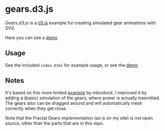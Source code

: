 # gears.d3.js #

_Gears.d3.js_ is a [d3.js](http://d3js.org/) example for creating simulated gear animations with SVG.

Here you can see a [demo](https://codepen.io/liabru/pen/Edinj)

## Usage ##

See the included `index.html` for example usage, or see the [demo](https://codepen.io/liabru/pen/Edinj)

## Notes ##

It's based on this more limited [example](http://bl.ocks.org/mbostock/1353700) by mbostock.
I improved it by adding a (basic) simulation of the gears, where power is actually trasmitted. 
The gears also can be dragged around and will automatically mesh correctly when they get close.

Note that the Fractal Gears implementation (as is on my site) is _not_ open source, other than the parts that are in this repo.
